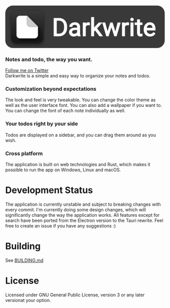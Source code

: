 ![Darkwrite Logo](res/readme.png)
### Notes and todo, the way you want.
[Follow me on Twitter](https://twitter.com/astudentinearth)  
Darkwrite is a simple and easy way to organize your notes and todos. 
### Customization beyond expectations
The look and feel is very tweakable. You can change the color theme as well as the user interface font. You can also add a wallpaper if you want to. You can change the font of each note individually as well.
### Your todos right by your side
Todos are displayed on a sidebar, and you can drag them around as you wish.
### Cross platform
The application is built on web technologies and Rust, which makes it possible to run the app on Windows, Linux and macOS.
# Development Status
The application is currently unstable and subject to breaking changes with every commit. I'm currently doing some design changes, which will significantly change the way the application works. All features except for search have been ported from the Electron version to the Tauri rewrite. 
Feel free to create an issue if you have any suggestions :)

# Building
See [BUILDING.md](docs/BUILDING.md)

# License
Licensed under GNU General Public License, version 3 or any later versionat your option.
